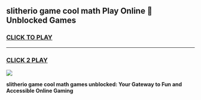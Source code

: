 
## slitherio game cool math Play Online 👋 Unblocked Games
<h3>
<a href="https://news.freeplayer.one?title=slitherio_game_cool_math&ref=17CMG">CLICK TO PLAY</a></h3>
<hr>

<h3>
<a href="https://news.freeplayer.one?title=slitherio_game_cool_math&ref=17CMG">CLICK 2 PLAY</a>
  
</h3>

<a href="https://news.freeplayer.one?title=slitherio_game_cool_math&ref=17CMG/"><img src="https://clearcache.store/games.png"></a>


**slitherio game cool math games unblocked: Your Gateway to Fun and Accessible Online Gaming**
